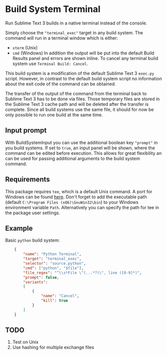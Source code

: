 # Build System Terminal

Run Sublime Text 3 builds in a native terminal instead of the console.

Simply choose the `"terminal_exec"` target in any build system. The command will run in a terminal window which is either:
* `xterm` (Unix)
* `cmd` (Windows)
In addition the output will be put into the default Build Results panel and errors are shown inline. To cancel any terminal build system use `Terminal Build: Cancel`.

This build system is a modification of the default Sublime Text 3 `exec.py` script. However, in contrast to the default build system script no information about the exit code of the command can be obtained.

The transfer of the output of the command from the terminal back to Sublime Text 3 has to be done via files. Those temporary files are stored in the Sublime Text 3 cache path and will be deleted after the transfer is complete. Since all build systems use the same file, it should for now be only possible to run one build at the same time.

## Input prompt

With BuildSystemInput you can use the additional boolean key `"prompt"` in you build systems. If set to `true`, an input panel will be shown, where the command can be edited before execution. This allows for great flexibility an can be used for passing additional arguments to the build system command.

## Requirements

This package requires `tee`, which is a default Unix command. A port for Windows can be found [here](http://gnuwin32.sourceforge.net/packages/coreutils.htm). Don't forget to add the executable path (default `C:\Program Files (x86)\GnuWin32\bin`) to your Windows environment variable `Path`. Alternatively you can specify the path for tee in the package user settings.

## Example

Basic `python` build system:
```json
    {
        "name": "Python Terminal",
        "target": "terminal_exec",
        "selector": "source.python",
        "cmd": ["python", "$file"],
        "file_regex": "^\\s*File \"(...*?)\", line ([0-9]*)",
        "prompt": false,
        "variants":
        [
            {
                "name": "Cancel",
                "kill": true
            }
        ]
    }
```

## TODO

1. Test on Unix
2. Use hashing for multiple exchange files
